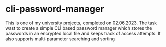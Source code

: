 # cli-password-manager
 This is one of my university projects, completed on 02.06.2023. The task wast to create a simple CLI based password manager which stores the passwords in an encrypted local file and keeps track of access attempts. It also supports multi-parameter searching and sorting
